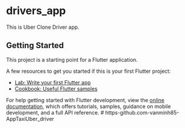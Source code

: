 # drivers_app

This is Uber Clone Driver app.

## Getting Started

This project is a starting point for a Flutter application.

A few resources to get you started if this is your first Flutter project:

- [Lab: Write your first Flutter app](https://docs.flutter.dev/get-started/codelab)
- [Cookbook: Useful Flutter samples](https://docs.flutter.dev/cookbook)

For help getting started with Flutter development, view the
[online documentation](https://docs.flutter.dev/), which offers tutorials,
samples, guidance on mobile development, and a full API reference.
#   h t t p s - g i t h u b . c o m - v a n m i n h 8 5 - A p p T a x i U b e r _ d r i v e r  
 
